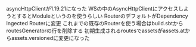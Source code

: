 asyncHttpClientが1.19.21になった
WSの中のAsyncHttpClientにアクセスしようとするとModuleというのを使うらしい
RouterのデフォルトがDependency Ingected Routerに変更
これまでの既存のRouterを使う場合はbuild.sbtからroutesGeneratorの行を削除する
初期生成されるroutesでassetsがassets.atからassets.versionedに変更になった
